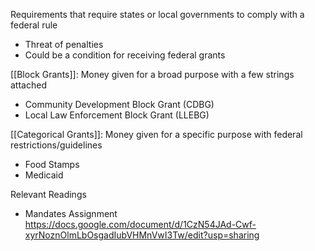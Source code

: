 
Requirements that require states or local governments to comply with a federal rule
- Threat of penalties
- Could be a condition for receiving federal grants 



[[Block Grants]]: Money given for a broad purpose with a few strings attached
- Community Development Block Grant (CDBG)
- Local Law Enforcement Block Grant (LLEBG)

[[Categorical Grants]]: Money given for a specific purpose with federal restrictions/guidelines
- Food Stamps
- Medicaid


Relevant Readings
- Mandates Assignment https://docs.google.com/document/d/1CzN54JAd-Cwf-xyrNoznOlmLbOsgadIubVHMnVwI3Tw/edit?usp=sharing 
